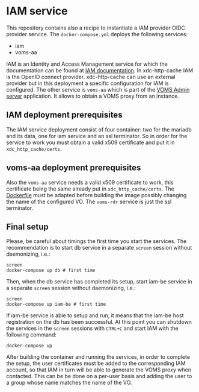 # IAM service
This  repository  contains also a recipe to instantiate a IAM  provider OIDC provider service. The `docker-compose.yml` deploys the following services:
* iam 
* voms-aa

IAM is an Identity and Access Management service for which the documentation can be found at [IAM documentation](https://indigo-iam.github.io/docs/v/current/). In xdc-http-cache IAM is the OpenID connect provider. xdc-http-cache can use an external provider but in this deployment a specific configuration for IAM is configured.
The other service is `voms-aa` which is part of the [VOMS Admin server](https://github.com/italiangrid/voms-admin-server) application. It allows to obtain a VOMS proxy from an instance.

## IAM deployment prerequisites
The IAM service deployment consist of four container: two for the mariadb and its data, one for iam service and an ssl terminator.
So in order for the service to work you must obtain a valid x509 certificate and put it in `xdc_http_cache/certs`.

## voms-aa deployment prerequisites
Also the `voms-aa` service needs a valid x509 certificate to work, this certificate being the same already put in `xdc_http_cache/certs`. The [Dockerfile](assets/voms-aa/docker/Dockerfile) must be adapted before building the image possibly changing the name of the configured VO.
The `voms-rdr` service is just the ssl terminator.

## Final setup
Please, be careful about timings the first time you start the services. The recommendation is to start db service in a separate `screen` session without daemonizing, i.e.:
```
screen
docker-compose up db # first time
```
Then, when the db service has completed its setup, start iam-be service in a separate `screen` session without daemonizing, i.e.:
```
screen
docker-compose up iam-be # first time
```
If iam-be service is able to setup and run, it means that the iam-be host registration on the db has been successful. At this point you can shutdown the services in the `screen` sessions with `CTRL+C` and start IAM with the following command:
```
docker-compose up
```
After building the container and running the services, in order to complete the setup, the user certificates must be added to the corresponding IAM account, so that IAM in turn will be able to generate the VOMS proxy when contacted. This can be be done on a per-user basis and adding the user to a group whose name matches the name of the VO.



